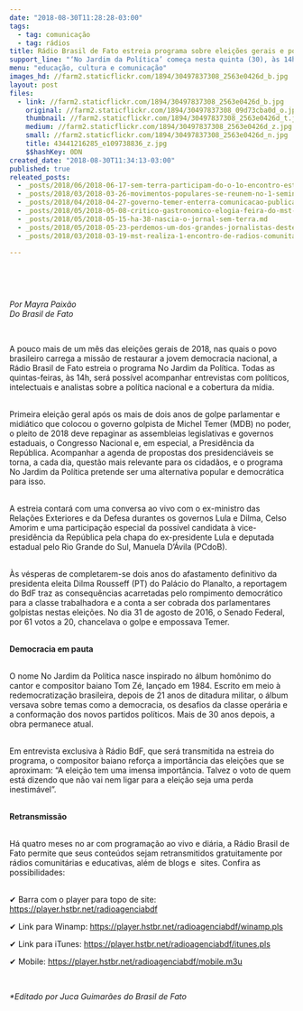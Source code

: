 ```yaml
---
date: "2018-08-30T11:28:28-03:00"
tags:
  - tag: comunicação
  - tag: rádios
title: Rádio Brasil de Fato estreia programa sobre eleições gerais e política nacional
support_line: "‘No Jardim da Política’ começa nesta quinta (30), às 14h, com entrevistas de Celso Amorim (PT) e Manuela D’Ávila (PCdoB)"
menu: "educação, cultura e comunicação"
images_hd: //farm2.staticflickr.com/1894/30497837308_2563e0426d_b.jpg
layout: post
files:
  - link: //farm2.staticflickr.com/1894/30497837308_2563e0426d_b.jpg
    original: //farm2.staticflickr.com/1894/30497837308_09d73cba0d_o.jpg
    thumbnail: //farm2.staticflickr.com/1894/30497837308_2563e0426d_t.jpg
    medium: //farm2.staticflickr.com/1894/30497837308_2563e0426d_z.jpg
    small: //farm2.staticflickr.com/1894/30497837308_2563e0426d_n.jpg
    title: 43441216285_e109738836_z.jpg
    $$hashKey: 0DN
created_date: "2018-08-30T11:34:13-03:00"
published: true
releated_posts:
  - _posts/2018/06/2018-06-17-sem-terra-participam-do-o-1o-encontro-estadual-das-radios-livres-do-mst.md
  - _posts/2018/03/2018-03-26-movimentos-populares-se-reunem-no-1-seminario-de-comunicacao-popular-do-ceara.md
  - _posts/2018/04/2018-04-27-governo-temer-enterra-comunicacao-publica.md
  - _posts/2018/05/2018-05-08-critico-gastronomico-elogia-feira-do-mst-nas-redes-e-perde-mais-de-mil-seguidores.md
  - _posts/2018/05/2018-05-15-ha-38-nascia-o-jornal-sem-terra.md
  - _posts/2018/05/2018-05-23-perdemos-um-dos-grandes-jornalistas-deste-pais.md
  - _posts/2018/03/2018-03-19-mst-realiza-1-encontro-de-radios-comunitarias-em-santa-catarina.md

---
```

<p>&nbsp;</p>

<p>&nbsp;</p>

<p><em>Por Mayra Paix&atilde;o<br />
Do&nbsp;Brasil de Fato</em></p>

<p>&nbsp;</p>

<p>A pouco mais de um m&ecirc;s das elei&ccedil;&otilde;es gerais de 2018, nas quais o povo brasileiro carrega a miss&atilde;o de restaurar a jovem democracia nacional, a R&aacute;dio Brasil de Fato estreia o programa No Jardim da Pol&iacute;tica. Todas as quintas-feiras, &agrave;s 14h, ser&aacute; poss&iacute;vel acompanhar entrevistas com pol&iacute;ticos, intelectuais e analistas sobre a pol&iacute;tica nacional e a cobertura da m&iacute;dia.</p>

<p><br />
Primeira elei&ccedil;&atilde;o geral ap&oacute;s os mais de dois anos de golpe parlamentar e midi&aacute;tico que colocou o governo golpista de Michel Temer (MDB) no poder, o pleito de 2018 deve repaginar as assembleias legislativas e governos estaduais, o Congresso Nacional e, em especial, a Presid&ecirc;ncia da Rep&uacute;blica. Acompanhar a agenda de propostas dos presidenci&aacute;veis se torna, a cada dia, quest&atilde;o mais relevante para os cidad&atilde;os, e o programa No Jardim da Pol&iacute;tica pretende ser uma alternativa popular e democr&aacute;tica para isso.&nbsp;</p>

<p><br />
A estreia contar&aacute; com uma conversa ao vivo com o ex-ministro das Rela&ccedil;&otilde;es Exteriores e da Defesa durantes os governos Lula e Dilma, Celso Amorim e uma participa&ccedil;&atilde;o especial da poss&iacute;vel candidata &agrave; vice-presid&ecirc;ncia da Rep&uacute;blica pela chapa do ex-presidente Lula e deputada estadual pelo Rio Grande do Sul, Manuela D&rsquo;&Aacute;vila (PCdoB).&nbsp;</p>

<p><br />
&Agrave;s v&eacute;speras de completarem-se dois anos do afastamento definitivo da presidenta eleita Dilma Rousseff (PT) do Pal&aacute;cio do Planalto, a reportagem do BdF traz as consequ&ecirc;ncias acarretadas pelo rompimento democr&aacute;tico para a classe trabalhadora e a conta a ser cobrada dos parlamentares golpistas nestas elei&ccedil;&otilde;es. No dia 31 de agosto de 2016, o Senado Federal, por 61 votos a 20, chancelava o golpe e empossava Temer.&nbsp;</p>

<p><br />
<strong>Democracia em pauta</strong></p>

<p><br />
O nome No Jardim da Pol&iacute;tica nasce inspirado no &aacute;lbum hom&ocirc;nimo do cantor e compositor baiano Tom Z&eacute;, lan&ccedil;ado em 1984. Escrito em meio &agrave; redemocratiza&ccedil;&atilde;o brasileira, depois de 21 anos de ditadura militar, o &aacute;lbum versava sobre temas como a democracia, os desafios da classe oper&aacute;ria e a conforma&ccedil;&atilde;o dos novos partidos pol&iacute;ticos. Mais de 30 anos depois, a obra permanece atual.</p>

<p><br />
Em entrevista exclusiva &agrave; R&aacute;dio BdF, que ser&aacute; transmitida na estreia do programa, o compositor baiano refor&ccedil;a a import&acirc;ncia das elei&ccedil;&otilde;es que se aproximam: &ldquo;A elei&ccedil;&atilde;o tem uma imensa import&acirc;ncia. Talvez o voto de quem est&aacute; dizendo que n&atilde;o vai nem ligar para a elei&ccedil;&atilde;o seja uma perda inestim&aacute;vel&rdquo;.&nbsp;</p>

<p><br />
<strong>Retransmiss&atilde;o</strong></p>

<p><br />
H&aacute; quatro meses no ar com programa&ccedil;&atilde;o ao vivo e di&aacute;ria, a R&aacute;dio Brasil de Fato permite que seus conte&uacute;dos sejam retransmitidos gratuitamente por r&aacute;dios comunit&aacute;rias e educativas, al&eacute;m de blogs e&nbsp; sites. Confira as possibilidades:</p>

<p><br />
✔ Barra com o player para topo de site: <a href="https://player.hstbr.net/radioagenciabdf">https://player.hstbr.net/radioagenciabdf</a></p>

<p>✔ Link para Winamp: <a href="https://player.hstbr.net/radioagenciabdf/winamp.pls">https://player.hstbr.net/radioagenciabdf/winamp.pls</a></p>

<p>✔ Link para iTunes: <a href="https://player.hstbr.net/radioagenciabdf/itunes.pls">https://player.hstbr.net/radioagenciabdf/itunes.pls</a></p>

<p>✔ Mobile: <a href="https://player.hstbr.net/radioagenciabdf/mobile.m3u">https://player.hstbr.net/radioagenciabdf/mobile.m3u</a></p>

<p>&nbsp;</p>

<p><em>*Editado por Juca Guimar&atilde;es do Brasil de Fato</em></p>
